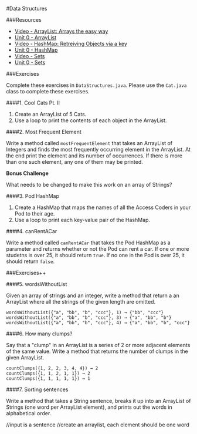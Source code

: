 #Data Structures

###Resources

* [Video - ArrayList: Arrays the easy way](https://www.udemy.com/java-tutorial/#/lecture/161106)
* [Unit 0 - ArrayList](https://github.com/accesscode-2-1/unit-0/blob/master/lessons/week-3/2015-03-24_arraylists.md)
* [Video - HashMap: Retreiving Objects via a key](https://www.udemy.com/java-tutorial/#/lecture/161682)
* [Unit 0 - HashMap](https://github.com/accesscode-2-1/unit-0/blob/master/lessons/week-4/2015-03-29.md)
* [Video - Sets](https://www.udemy.com/java-tutorial/#/lecture/174878)
* [Unit 0 - Sets](https://github.com/accesscode-2-1/unit-0/blob/master/lessons/week-4/2015-04-02_sets.md)

###Exercises

Complete these exercises in `DataStructures.java`. Please use the `Cat.java` class to complete these exercises.

####1. Cool Cats Pt. II

1. Create an ArrayList of 5 Cats.
2. Use a loop to print the contents of each object in the ArrayList.

####2. Most Frequent Element

Write a method called `mostFrequentElement` that takes an ArrayList of Integers and finds the most frequently occurring element in the ArrayList. At the end print the element and its number of occurrences. If there is more than one such element, any one of them may be printed.

**Bonus Challenge**

What needs to be changed to make this work on an array of Strings?

####3. Pod HashMap

1. Create a HashMap that maps the names of all the Access Coders in your Pod to their age.
2. Use a loop to print each key-value pair of the HashMap.

####4. canRentACar

Write a method called `canRentACar` that takes the Pod HashMap as a parameter and returns whether or not the Pod can rent a car. If one or more studetns is over 25, it should return `true`. If no one in the Pod is over 25, it should return `false`.

###Exercises++

####5. wordsWithoutList

Given an array of strings and an integer, write a method that return a an ArrayList where all the strings of the given length are omitted.

```
wordsWithoutList({"a", "bb", "b", "ccc"}, 1) → {"bb", "ccc"}
wordsWithoutList({"a", "bb", "b", "ccc"}, 3) → {"a", "bb", "b"}
wordsWithoutList({"a", "bb", "b", "ccc"}, 4) → {"a", "bb", "b", "ccc"}
```

####6. How many clumps?

Say that a "clump" in an ArrayList is a series of 2 or more adjacent elements of the same value. Write a method that returns the number of clumps in the given ArrayList.

```
countClumps({1, 2, 2, 3, 4, 4}) → 2
countClumps({1, 1, 2, 1, 1}) → 2
countClumps({1, 1, 1, 1, 1}) → 1
```

####7. Sorting sentences

Write a method that takes a String sentence, breaks it up into an ArrayList of Strings (one word per ArrayList element), and prints out the words in alphabetical order.


//input is a sentence
//create an arraylist<Strings>, each element should be one word








